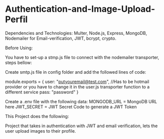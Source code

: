 # Authentication-and-Image-Upload-Perfil

Dependencies and Technologies: Multer, Node.js, Express, MongoDB, Nodemailer for Email-verification, JWT, bcrypt, crypto.


Before Using:

You have to set-up a stmp.js file to connect with the nodemailer transporter, steps bellow:

Create smtp.js file in config folder and add the followed lines of code:

module.exports = {
    user: "putyouremail@test.com", //Has to be hotmail provider or you have to change it in the user.js transporter function to a different service
    pass: "password"
}

Create a .env file with the following data:
MONGODB_URL = MongoDB URL here
JWT_SECRET = JWT Secret Code to generate a JWT Token


This Project does the following:

Project that takes in authentication with JWT and email verification, lets the user upload images to their profile.
